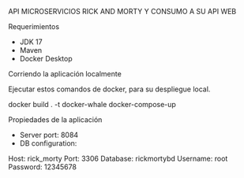 API MICROSERVICIOS RICK AND MORTY Y CONSUMO A SU API WEB

Requerimientos

*   JDK 17
*   Maven
*   Docker Desktop

Corriendo la aplicación localmente

Ejecutar estos comandos de docker, para su despliegue local.

docker build . -t docker-whale
docker-compose-up

Propiedades de la aplicación

*   Server port: 8084
*   DB configuration:

Host: rick_morty
Port: 3306
Database: rickmortybd
Username: root
Password: 12345678
